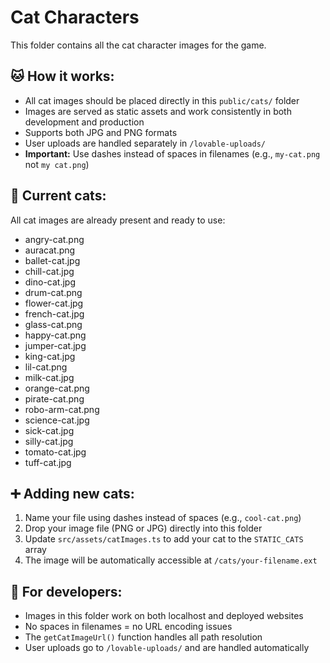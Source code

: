 # Cat Characters

This folder contains all the cat character images for the game.

## 🐱 **How it works:**
- All cat images should be placed directly in this `public/cats/` folder
- Images are served as static assets and work consistently in both development and production
- Supports both JPG and PNG formats
- User uploads are handled separately in `/lovable-uploads/`
- **Important:** Use dashes instead of spaces in filenames (e.g., `my-cat.png` not `my cat.png`)

## 📁 **Current cats:**
All cat images are already present and ready to use:
- angry-cat.png
- auracat.png  
- ballet-cat.jpg
- chill-cat.jpg
- dino-cat.jpg
- drum-cat.png
- flower-cat.jpg
- french-cat.jpg
- glass-cat.png
- happy-cat.png
- jumper-cat.jpg
- king-cat.jpg
- lil-cat.png
- milk-cat.jpg
- orange-cat.png
- pirate-cat.png
- robo-arm-cat.png
- science-cat.jpg
- sick-cat.jpg
- silly-cat.jpg
- tomato-cat.jpg
- tuff-cat.jpg

## ➕ **Adding new cats:**
1. Name your file using dashes instead of spaces (e.g., `cool-cat.png`)
2. Drop your image file (PNG or JPG) directly into this folder
3. Update `src/assets/catImages.ts` to add your cat to the `STATIC_CATS` array
4. The image will be automatically accessible at `/cats/your-filename.ext`

## 🚀 **For developers:**
- Images in this folder work on both localhost and deployed websites
- No spaces in filenames = no URL encoding issues
- The `getCatImageUrl()` function handles all path resolution
- User uploads go to `/lovable-uploads/` and are handled automatically